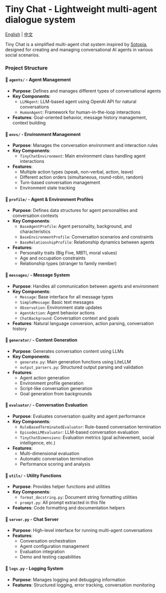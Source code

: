 # Tiny Chat - Lightweight multi-agent dialogue system

[English](/tiny-chat/tiny_chat/README.md) | [中文](/tiny-chat/tiny_chat/README_zh.md)

Tiny Chat is a simplified multi-agent chat system inspired by [Sotopia](https://github.com/sotopia-lab/sotopia), designed for creating and managing conversational AI agents in various social scenarios.

### Project Structure

#### 📁 `agents/` - Agent Management

- **Purpose**: Defines and manages different types of conversational agents
- **Key Components**:
  - `LLMAgent`: LLM-based agent using OpenAI API for natural conversations
  - `HumanAgent`: Framework for human-in-the-loop interactions
- **Features**: Goal-oriented behavior, message history management, context building

#### 📁 `envs/` - Environment Management

- **Purpose**: Manages the conversation environment and interaction rules
- **Key Components**:
  - `TinyChatEnvironment`: Main environment class handling agent interactions
- **Features**:
  - Multiple action types (speak, non-verbal, action, leave)
  - Different action orders (simultaneous, round-robin, random)
  - Turn-based conversation management
  - Environment state tracking

#### 📁 `profile/` - Agent & Environment Profiles

- **Purpose**: Defines data structures for agent personalities and conversation contexts
- **Key Components**:
  - `BaseAgentProfile`: Agent personality, background, and characteristics
  - `BaseEnvironmentProfile`: Conversation scenarios and constraints
  - `BaseRelationshipProfile`: Relationship dynamics between agents
- **Features**:
  - Personality traits (Big Five, MBTI, moral values)
  - Age and occupation constraints
  - Relationship types (stranger to family member)

#### 📁 `messages/` - Message System

- **Purpose**: Handles all communication between agents and environment
- **Key Components**:
  - `Message`: Base interface for all message types
  - `SimpleMessage`: Basic text messages
  - `Observation`: Environment state updates
  - `AgentAction`: Agent behavior actions
  - `ChatBackground`: Conversation context and goals
- **Features**: Natural language conversion, action parsing, conversation history

#### 📁 `generator/` - Content Generation

- **Purpose**: Generates conversation content using LLMs
- **Key Components**:
  - `generate.py`: Main generation functions using LiteLLM
  - `output_parsers.py`: Structured output parsing and validation
- **Features**:
  - Agent action generation
  - Environment profile generation
  - Script-like conversation generation
  - Goal generation from backgrounds

#### 📁 `evaluator/` - Conversation Evaluation

- **Purpose**: Evaluates conversation quality and agent performance
- **Key Components**:
  - `RuleBasedTerminatedEvaluator`: Rule-based conversation termination
  - `EpisodeLLMEvaluator`: LLM-based conversation evaluation
  - `TinyChatDimensions`: Evaluation metrics (goal achievement, social intelligence, etc.)
- **Features**:
  - Multi-dimensional evaluation
  - Automatic conversation termination
  - Performance scoring and analysis

#### 📁 `utils/` - Utility Functions

- **Purpose**: Provides helper functions and utilities
- **Key Components**:
  - `format_docstring.py`: Document string formatting utilities
  - `prompt.py`: All prompt extracted in this file
- **Features**: Code formatting and documentation helpers

#### 📁 `server.py` - Chat Server

- **Purpose**: High-level interface for running multi-agent conversations
- **Features**:
  - Conversation orchestration
  - Agent configuration management
  - Evaluation integration
  - Demo and testing capabilities

#### 📁 `logs.py` - Logging System

- **Purpose**: Manages logging and debugging information
- **Features**: Structured logging, error tracking, conversation monitoring
